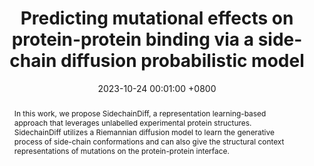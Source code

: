 ---
title:          "Predicting mutational effects on protein-protein binding via a side-chain diffusion probabilistic model"
date:           2023-10-24 00:01:00 +0800
selected:       true
pub:            "Neural Information Processing Systems (NeurIPS)"
# pub_pre:        "Submitted to "
# pub_post:       'Under review.'
# pub_last:       ' <span class="badge badge-pill badge-publication badge-success">Spotlight</span>'
pub_date:       "2023"
abstract: >-
  In this work, we propose SidechainDiff, a representation learning-based approach that leverages unlabelled experimental protein structures. SidechainDiff utilizes a Riemannian diffusion model to learn the generative process of side-chain conformations and can also give the structural context representations of mutations on the protein-protein interface.
cover:          /assets/images/covers/DiffAffinity.png
authors:
- Shiwei Liu*
- Tian Zhu*
- Milong Ren
- Chungong Yu
- Dongbo Bu
- Haicang Zhang

links:
  Paper: https://neurips.cc/virtual/2023/poster/72495
  Code: https://github.com/EureKaZhu/DiffAffinity
---